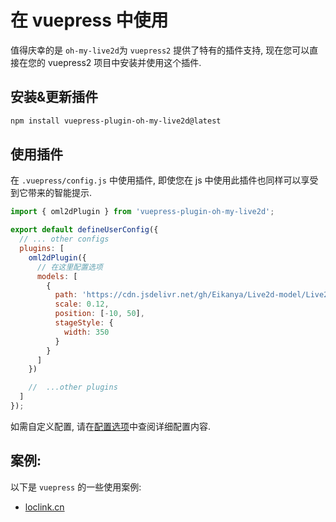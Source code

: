 # 在 vuepress 中使用

值得庆幸的是 `oh-my-live2d`为 `vuepress2` 提供了特有的插件支持, 现在您可以直接在您的 vuepress2 项目中安装并使用这个插件.

## 安装&更新插件

```sh
npm install vuepress-plugin-oh-my-live2d@latest
```

## 使用插件

在 `.vuepress/config.js` 中使用插件, 即使您在 js 中使用此插件也同样可以享受到它带来的智能提示.

```js
import { oml2dPlugin } from 'vuepress-plugin-oh-my-live2d';

export default defineUserConfig({
  // ... other configs
  plugins: [
    oml2dPlugin({
      // 在这里配置选项
      models: [
        {
          path: 'https://cdn.jsdelivr.net/gh/Eikanya/Live2d-model/Live2D/Senko_Normals/senko.model3.json',
          scale: 0.12,
          position: [-10, 50],
          stageStyle: {
            width: 350
          }
        }
      ]
    })

    //  ...other plugins
  ]
});
```

如需自定义配置, 请在[配置选项](/options/Options)中查阅详细配置内容.

## 案例:

以下是 `vuepress` 的一些使用案例:

- [loclink.cn](https://loclink.cn)
